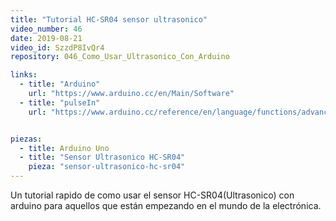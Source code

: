 ```yaml
---
title: "Tutorial HC-SR04 sensor ultrasonico"
video_number: 46
date: 2019-08-21
video_id: SzzdP8IvQr4
repository: 046_Como_Usar_Ultrasonico_Con_Arduino

links:
  - title: "Arduino"
    url: "https://www.arduino.cc/en/Main/Software"
  - title: "pulseIn"
    url: "https://www.arduino.cc/reference/en/language/functions/advanced-io/pulsein/"


piezas:
  - title: Arduino Uno
  - title: "Sensor Ultrasonico HC-SR04"
    pieza: "sensor-ultrasonico-hc-sr04"   
---
```


Un tutorial rapido de como usar el sensor HC-SR04(Ultrasonico) con arduino para aquellos que están empezando en el mundo de la electrónica.
